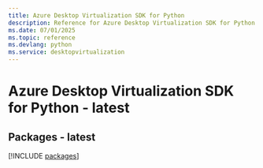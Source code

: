 ```yaml
---
title: Azure Desktop Virtualization SDK for Python
description: Reference for Azure Desktop Virtualization SDK for Python
ms.date: 07/01/2025
ms.topic: reference
ms.devlang: python
ms.service: desktopvirtualization
---
```

# Azure Desktop Virtualization SDK for Python - latest
## Packages - latest
[!INCLUDE [packages](desktop-virtualization-index.md)]